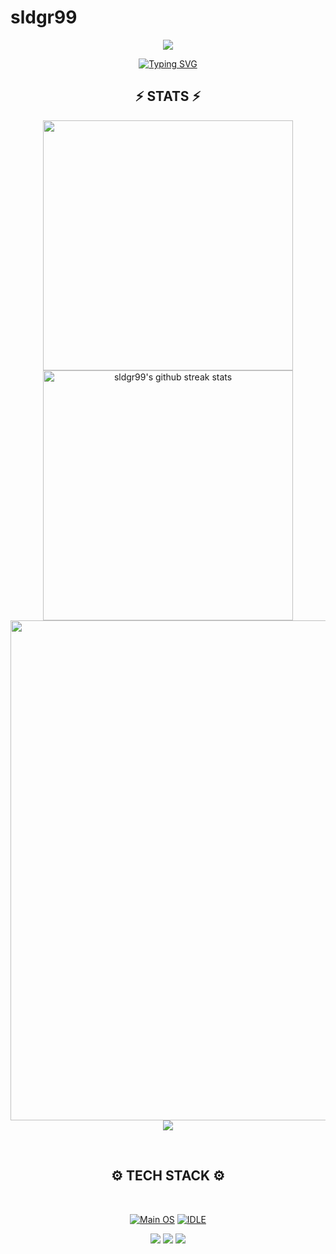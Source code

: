 # sldgr99
<p align="center">
<img src="https://capsule-render.vercel.app/api?type=waving&color=timeGradient&height=300&&section=header&text=HI%20THERE!&fontSize=90&fontAlign=50&fontAlignY=30&desc=I%20am%20giorgiosld!&descAlign=50&descSize=30&animation=twinkling">
</p>

<p align="center"> <a href="https://git.io/typing-svg"><img src="https://readme-typing-svg.demolab.com?font=Orbitron&pause=1000&width=435&lines=Welcome+to+my+Github+Profile+Page!;I+love+to+learn+new+technlogies.;I+love+cybersecurity+and+programming.;I+love+to+do+lots+of+projects!;" alt="Typing SVG" /></a> </p>

<h2 align="center">⚡ STATS ⚡</h2>

<p align="center">
<img align="center" width="400" src="https://github-readme-stats.vercel.app/api?username=sldgr99&show_icons=true&theme=github_dark&&hide_border=true"> 
<img align="center" width="400" src="https://github-readme-streak-stats.herokuapp.com/?user=sldgr99&theme=github-dark&hide_border=true&date_format=M%20j%5B%2C%20Y%5D" alt="sldgr99's github streak stats"> 
<img align="center" width="800" src="https://github-profile-summary-cards.vercel.app/api/cards/profile-details?username=sldgr99&theme=github_dark&show_icons=true&bg_color=0111111"> 
<img align="center" src="https://github-profile-trophy.vercel.app/?username=sldgr99&theme=onedark&no-frame=False&row=1&&margin-w=20&no-bg=true"> 
</p>

<br> <h2 align="center">⚙️ TECH STACK ⚙️ </h2>
<br> <p align="center"> 
[![Main OS](https://img.shields.io/static/v1?label=OS&logo=Manjaro&message=Manjaro&color=Lightgreen)](https://manjaro.org/)
[![IDLE](https://img.shields.io/badge/IDLE-VS_Code-informational?style=flat&logo=VisualStudioCode&logoColor=lightblue&color=blue)](https://code.visualstudio.com/)
</p>

<p align="center">
<img src="https://capsule-render.vercel.app/api?type=rect&color=timeGradient&height=2"> 
<img src="https://capsule-render.vercel.app/api?type=rect&color=timeGradient&height=2"> 
<img src="https://capsule-render.vercel.app/api?type=rect&color=timeGradient&height=2"> 
</p>